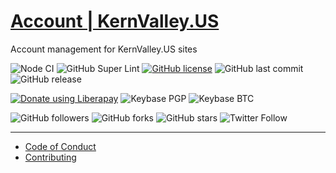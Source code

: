 # [Account | KernValley.US](https://accounts.kernvalley.us)
Account management for KernValley.US sites

![Node CI](https://github.com/kernvalley/accounts.kernvalley.us/workflows/Node%20CI/badge.svg)
![GitHub Super Lint](https://github.com/kernvalley/accounts.kernvalley.us/workflows/Lint%20Code%20Base/badge.svg)
[![GitHub license](https://img.shields.io/github/license/kernvalley/accounts.kernvalley.us.svg)](https://github.com/kernvalley/accounts.kernvalley.us/blob/master/LICENSE)
![GitHub last commit](https://img.shields.io/github/last-commit/kernvalley/accounts.kernvalley.us.svg)
![GitHub release](https://img.shields.io/github/release/kernvalley/accounts.kernvalley.us.svg)

[![Donate using Liberapay](https://img.shields.io/liberapay/receives/shgysk8zer0.svg?logo=liberapay)](https://liberapay.com/shgysk8zer0/donate "Donate using Liberapay")
![Keybase PGP](https://img.shields.io/keybase/pgp/shgysk8zer0.svg)
![Keybase BTC](https://img.shields.io/keybase/btc/shgysk8zer0.svg)

![GitHub followers](https://img.shields.io/github/followers/kern_valley.svg?style=social)
![GitHub forks](https://img.shields.io/github/forks/kernvalley/accounts.kernvalley.us.svg?style=social)
![GitHub stars](https://img.shields.io/github/stars/kernvalley/accounts.kernvalley.us.svg?style=social)
![Twitter Follow](https://img.shields.io/twitter/follow/kern_valley.svg?style=social)
- - -

- [Code of Conduct](./.github/CODE_OF_CONDUCT.md)
- [Contributing](./.github/CONTRIBUTING.md)
<!-- - [Security Policy](./.github/SECURITY.md) -->
